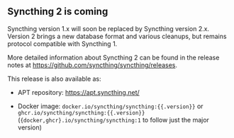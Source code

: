 ## Syncthing 2 is coming

Syncthing version 1.x will soon be replaced by Syncthing version 2.x.
Version 2 brings a new database format and various cleanups, but remains
protocol compatible with Syncthing 1.

More detailed information about Syncthing 2 can be found in the release
notes at https://github.com/syncthing/syncthing/releases.

This release is also available as:

* APT repository: https://apt.syncthing.net/

* Docker image: `docker.io/syncthing/syncthing:{{.version}}` or `ghcr.io/syncthing/syncthing:{{.version}}`
  (`{docker,ghcr}.io/syncthing/syncthing:1` to follow just the major version)
